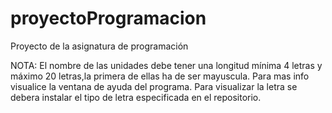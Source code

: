# proyectoProgramacion
Proyecto de la asignatura de programación

NOTA: El nombre de las unidades debe tener una longitud mínima 4 letras y máximo 20 letras,la primera de ellas ha de ser mayuscula. Para mas info visualice la ventana de ayuda del programa. Para visualizar la letra se debera instalar el tipo de letra especificada en el repositorio.
